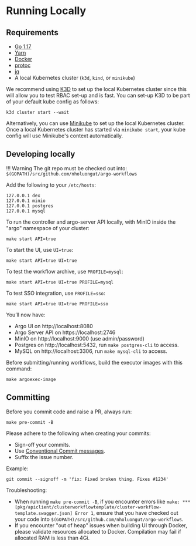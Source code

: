 # Running Locally

## Requirements

* [Go 1.17](https://golang.org/dl/)
* [Yarn](https://classic.yarnpkg.com/en/docs/install/#mac-stable)
* [Docker](https://docs.docker.com/get-docker/)
* [protoc](http://google.github.io/proto-lens/installing-protoc.html) 
* [jq](https://stedolan.github.io/jq/download/)
* A local Kubernetes cluster (`k3d`, `kind`, or `minikube`)

We recommend using [K3D](https://k3d.io/) to set up the local Kubernetes cluster since this will allow you to test RBAC
set-up and is fast. You can set-up K3D to be part of your default kube config as follows:

```shell
k3d cluster start --wait
```

Alternatively, you can use [Minikube](https://github.com/kubernetes/minikube) to set up the local Kubernetes cluster.
Once a local Kubernetes cluster has started via `minikube start`, your kube config will use Minikube's context
automatically.

## Developing locally

!!! Warning
    The git repo must be checked out into: `$(GOPATH)/src/github.com/nholuongut/argo-workflows`

Add the following to your `/etc/hosts`:

```
127.0.0.1 dex
127.0.0.1 minio
127.0.0.1 postgres
127.0.0.1 mysql
```

To run the controller and argo-server API locally, with MinIO inside the "argo" namespace of your cluster:

```shell
make start API=true
```
    
To start the UI, use `UI=true`:

```shell
make start API=true UI=true
```

To test the workflow archive, use `PROFILE=mysql`:

```shell
make start API=true UI=true PROFILE=mysql
```
    
To test SSO integration, use `PROFILE=sso`:

```shell
make start API=true UI=true PROFILE=sso
```

You’ll now have:

* Argo UI on http://localhost:8080
* Argo Server API on https://localhost:2746
* MinIO on http://localhost:9000 (use admin/password)
* Postgres on http://localhost:5432, run `make postgres-cli` to access.
* MySQL on http://localhost:3306, run `make mysql-cli` to access.

Before submitting/running workflows, build the executor images with this command:

```shell
make argoexec-image
```

## Committing

Before you commit code and raise a PR, always run:

```shell
make pre-commit -B
```

Please adhere to the following when creating your commits:

* Sign-off your commits.
* Use [Conventional Commit messages](https://www.conventionalcommits.org/en/v1.0.0/).
* Suffix the issue number.

Example:

```shell
git commit --signoff -m 'fix: Fixed broken thing. Fixes #1234'
```

Troubleshooting:

* When running `make pre-commit -B`, if you encounter errors like
  `make: *** [pkg/apiclient/clusterworkflowtemplate/cluster-workflow-template.swagger.json] Error 1`,
  ensure that you have checked out your code into `$(GOPATH)/src/github.com/nholuongut/argo-workflows`.
* If you encounter "out of heap" issues when building UI through Docker, please validate resources allocated to Docker.
  Compilation may fail if allocated RAM is less than 4Gi.
